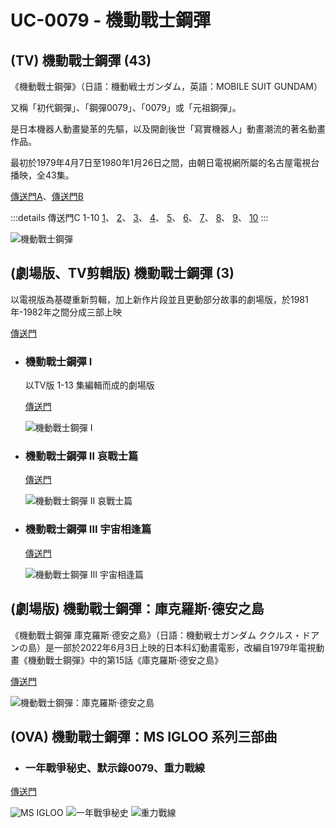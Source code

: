 # UC-0079 - 機動戰士鋼彈

## (TV) 機動戰士鋼彈 (43)
  《機動戰士鋼彈》（日語：機動戦士ガンダム，英語：MOBILE SUIT GUNDAM）

  又稱「初代鋼彈」、「鋼彈0079」、「0079」或「元祖鋼彈」。

  是日本機器人動畫變革的先驅，以及開創後世「寫實機器人」動畫潮流的著名動畫作品。

  最初於1979年4月7日至1980年1月26日之間，由朝日電視網所屬的名古屋電視台播映，全43集。

  [傳送門A](https://www.777tv.tv/video/162575.html)、[傳送門B](https://gimy.app/vod/226841.html)

  :::details 傳送門C 1-10
  [1](https://www.bilibili.com/video/BV1XW41117dL/)、
  [2](https://www.bilibili.com/video/BV1TW41127ea/)、
  [3](https://www.bilibili.com/video/BV1hW41127Yo/)、
  [4](https://www.bilibili.com/video/BV1mW41127wt/)、
  [5](https://www.bilibili.com/video/BV1zW41127Rp/)、
  [6](https://www.bilibili.com/video/BV1YW411y7KT/)、
  [7](https://www.bilibili.com/video/BV1eW411y7p1/)、
  [8](https://www.bilibili.com/video/BV1SW411y7B5/)、
  [9](https://www.bilibili.com/video/BV1uW41117kd/)、
  [10](https://www.bilibili.com/video/BV1EW41117Lz/)
  :::

  ![機動戰士鋼彈](/images/uc/uc0079/uc0079-1.jpeg)

## (劇場版、TV剪輯版) 機動戰士鋼彈 (3)
  以電視版為基礎重新剪輯，加上新作片段並且更動部分故事的劇場版，於1981年-1982年之間分成三部上映

  [傳送門](https://www.bilibili.com/video/BV1Hs411Z7sU/?p=1)

  - ### 機動戰士鋼彈 I
    以TV版 1-13 集編輯而成的劇場版

    [傳送門](https://www.bilibili.com/video/BV1Yx411N7nd/)

    ![機動戰士鋼彈 I](/images/uc/uc0079/uc0079-2.jpeg)

  - ### 機動戰士鋼彈 II 哀戰士篇
    [傳送門](https://www.bilibili.com/video/BV1ex411N7YQ/)

    ![機動戰士鋼彈 II 哀戰士篇](/images/uc/uc0079/uc0079-3.jpeg)

  - ### 機動戰士鋼彈 III 宇宙相逢篇
    [傳送門](https://www.bilibili.com/video/BV1Hs411Z7sU/?p=5)

    ![機動戰士鋼彈 III 宇宙相逢篇](/images/uc/uc0079/uc0079-4.jpeg)

## (劇場版) 機動戰士鋼彈：庫克羅斯·德安之島
  《機動戰士鋼彈 庫克羅斯·德安之島》（日語：機動戦士ガンダム ククルス・ドアンの島）是一部於2022年6月3日上映的日本科幻動畫電影，改編自1979年電視動畫《機動戰士鋼彈》中的第15話《庫克羅斯·德安之島》

  [傳送門](https://gimy.app/vod/200872.html)

  ![機動戰士鋼彈：庫克羅斯·德安之島](/images/uc/uc0079/uc0079-5.jpeg)

## (OVA) 機動戰士鋼彈：MS IGLOO 系列三部曲
  - ### 一年戰爭秘史、默示錄0079、重力戰線
  [傳送門](https://www.bilibili.com/video/BV1Gx411A7jj/)

  ![MS IGLOO](/images/uc/uc0079/uc0079-6.jpg)
  ![一年戰爭秘史](/images/uc/uc0079/uc0079-7.jpg)
  ![重力戰線](/images/uc/uc0079/uc0079-9.jpg)